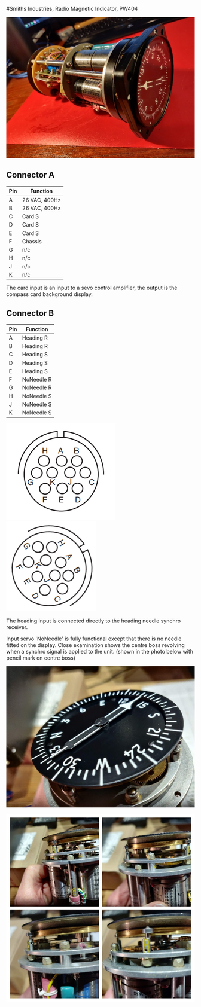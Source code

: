 #Smiths Industries, Radio Magnetic Indicator, PW404

![RMI Overview](./images/RMI_overview.jpg)

## Connector A

|Pin| Function    |
|---|-------------|
| A |26 VAC, 400Hz|
| B |26 VAC, 400Hz|
| C |Card S       |
| D |Card S       |
| E |Card S       |
| F |Chassis      |
| G |n/c          |
| H |n/c          |
| J |n/c          |
| K |n/c          |

The card input is an input to a sevo control amplifier, the output is the compass card background display.

## Connector B

|Pin| Function|
|---|---------|
| A |Heading R|
| B |Heading R|
| C |Heading S|
| D |Heading S|
| E |Heading S|
| F |NoNeedle R|
| G |NoNeedle R|
| H |NoNeedle S|
| J |NoNeedle S|
| K |NoNeedle S|

![Connector B](./images/Connector_B.png) ![Connector A](./images/Connector_A.png)

The heading input is connected directly to the heading needle synchro receiver.

Input servo 'NoNeedle' is fully functional except that there is no needle fitted on the display. Close examination shows the centre boss revolving when a synchro signal is applied to the unit. (shown in the photo below with pencil mark on centre boss)

![display scale](./images/RMI-display-scale.jpg)

![front section](./images/RMI-under-front-collage.jpg)